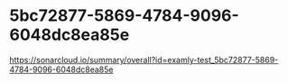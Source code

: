 # 5bc72877-5869-4784-9096-6048dc8ea85e
https://sonarcloud.io/summary/overall?id=examly-test_5bc72877-5869-4784-9096-6048dc8ea85e
